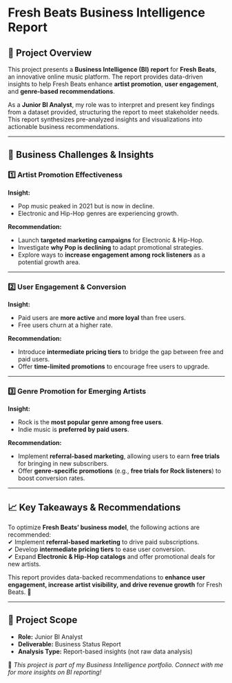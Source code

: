 # Fresh Beats Business Intelligence Report

## 📌 Project Overview  
This project presents a **Business Intelligence (BI) report** for **Fresh Beats**, an innovative online music platform. The report provides data-driven insights to help Fresh Beats enhance **artist promotion**, **user engagement**, and **genre-based recommendations**. 

As a **Junior BI Analyst**, my role was to interpret and present key findings from a dataset provided, structuring the report to meet stakeholder needs. This report synthesizes pre-analyzed insights and visualizations into actionable business recommendations.

---

## 🎯 Business Challenges & Insights  

### **1️⃣ Artist Promotion Effectiveness**  
**Insight:**  
- Pop music peaked in 2021 but is now in decline.  
- Electronic and Hip-Hop genres are experiencing growth.  

**Recommendation:**  
- Launch **targeted marketing campaigns** for Electronic & Hip-Hop.  
- Investigate **why Pop is declining** to adapt promotional strategies.  
- Explore ways to **increase engagement among rock listeners** as a potential growth area.  

---

### **2️⃣ User Engagement & Conversion**  
**Insight:**  
- Paid users are **more active** and **more loyal** than free users.  
- Free users churn at a higher rate.  

**Recommendation:**  
- Introduce **intermediate pricing tiers** to bridge the gap between free and paid users.  
- Offer **time-limited promotions** to encourage free users to upgrade.  

---

### **3️⃣ Genre Promotion for Emerging Artists**  
**Insight:**  
- Rock is the **most popular genre among free users**.  
- Indie music is **preferred by paid users**.  

**Recommendation:**  
- Implement **referral-based marketing**, allowing users to earn **free trials** for bringing in new subscribers.  
- Offer **genre-specific promotions** (e.g., **free trials for Rock listeners**) to boost conversion rates.  

---

## 📈 Key Takeaways & Recommendations  
To optimize **Fresh Beats’ business model**, the following actions are recommended:  
✔ Implement **referral-based marketing** to drive paid subscriptions.  
✔ Develop **intermediate pricing tiers** to ease user conversion.  
✔ Expand **Electronic & Hip-Hop catalogs** and offer promotional deals for new artists.  

This report provides data-backed recommendations to **enhance user engagement, increase artist visibility, and drive revenue growth** for Fresh Beats. 🚀  

---

## 📝 Project Scope  
- **Role:** Junior BI Analyst  
- **Deliverable:** Business Status Report  
- **Analysis Type:** Report-based insights (not raw data analysis)  

📌 *This project is part of my Business Intelligence portfolio. Connect with me for more insights on BI reporting!*  
